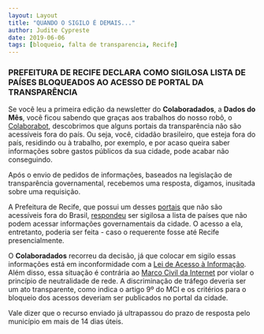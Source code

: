 ```yaml
---
layout: Layout
title: "QUANDO O SIGILO É DEMAIS..."
author: Judite Cypreste
date: 2019-06-06
tags: [bloqueio, falta de transparencia, Recife]
---
```


### PREFEITURA DE RECIFE DECLARA COMO SIGILOSA LISTA DE PAÍSES BLOQUEADOS AO ACESSO DE PORTAL DA TRANSPARÊNCIA

Se você leu a primeira edição da newsletter do **Colaboradados**, a **Dados do Mês**, você ficou sabendo que graças aos trabalhos do nosso robô, o [Colaborabot](https://twitter.com/colabora_bot), descobrimos que alguns portais da transparência não são acessíveis fora do país. Ou seja, você, cidadão brasileiro, que esteja fora do país, residindo ou à trabalho, por exemplo, e por acaso queira saber informações sobre gastos públicos da sua cidade, pode acabar não conseguindo.

Após o envio de pedidos de informações, baseados na legislação de transparência governamental, recebemos uma resposta, digamos, inusitada sobre uma requisição.

A Prefeitura de Recife, que possui um desses [portais](http://www2.recife.pe.gov.br/servico/portal-da-transparencia) que não são acessíveis fora do Brasil, [respondeu](http://transparencia.recife.pe.gov.br/uploads/cgai_arquivoPedido/2019_9222_248_0_R.pdf) ser sigilosa a lista de países que não podem acessar informações governamentais da cidade. O acesso a ela, entretanto, poderia ser feita - caso o requerente fosse até Recife presencialmente.

O **Colaboradados** recorreu da decisão, já que colocar em sigilo essas informações está em inconformidade com a [Lei de Acesso à Informação](http://www.planalto.gov.br/ccivil_03/_ato2011-2014/2011/lei/l12527.htm). Além disso, essa situação é contrária ao [Marco Civil da Internet](http://www.planalto.gov.br/ccivil_03/_ato2011-2014/2014/lei/l12965.htm) por violar o princípio de neutralidade de rede. A discriminação de tráfego deveria ser um ato transparente, como indica o artigo 9º do MCI e os critérios para o bloqueio dos acessos deveriam ser publicados no portal da cidade.

Vale dizer que o recurso enviado já ultrapassou do prazo de resposta pelo município em mais de 14 dias úteis.
